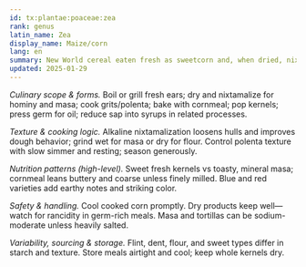 ```yaml
---
id: tx:plantae:poaceae:zea
rank: genus
latin_name: Zea
display_name: Maize/corn
lang: en
summary: New World cereal eaten fresh as sweetcorn and, when dried, nixtamalized into masa for tortillas and tamales; also ground as grits, polenta, and cornmeal and popped for snacks.
updated: 2025-01-29
---
```


_Culinary scope & forms._ Boil or grill fresh ears; dry and nixtamalize for hominy and masa; cook grits/polenta; bake with cornmeal; pop kernels; press germ for oil; reduce sap into syrups in related processes.

_Texture & cooking logic._ Alkaline nixtamalization loosens hulls and improves dough behavior; grind wet for masa or dry for flour. Control polenta texture with slow simmer and resting; season generously.

_Nutrition patterns (high-level)._ Sweet fresh kernels vs toasty, mineral masa; cornmeal leans buttery and coarse unless finely milled. Blue and red varieties add earthy notes and striking color.

_Safety & handling._ Cool cooked corn promptly. Dry products keep well—watch for rancidity in germ-rich meals. Masa and tortillas can be sodium-moderate unless heavily salted.

_Variability, sourcing & storage._ Flint, dent, flour, and sweet types differ in starch and texture. Store meals airtight and cool; keep whole kernels dry.
